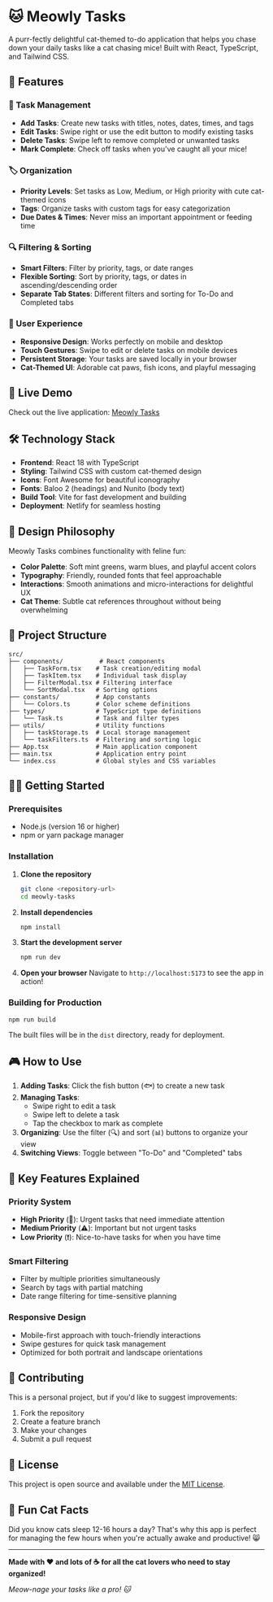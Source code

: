 # 🐱 Meowly Tasks

A purr-fectly delightful cat-themed to-do application that helps you chase down your daily tasks like a cat chasing mice! Built with React, TypeScript, and Tailwind CSS.

## 🎯 Features

### 📝 Task Management
- **Add Tasks**: Create new tasks with titles, notes, dates, times, and tags
- **Edit Tasks**: Swipe right or use the edit button to modify existing tasks
- **Delete Tasks**: Swipe left to remove completed or unwanted tasks
- **Mark Complete**: Check off tasks when you've caught all your mice!

### 🏷️ Organization
- **Priority Levels**: Set tasks as Low, Medium, or High priority with cute cat-themed icons
- **Tags**: Organize tasks with custom tags for easy categorization
- **Due Dates & Times**: Never miss an important appointment or feeding time

### 🔍 Filtering & Sorting
- **Smart Filters**: Filter by priority, tags, or date ranges
- **Flexible Sorting**: Sort by priority, tags, or dates in ascending/descending order
- **Separate Tab States**: Different filters and sorting for To-Do and Completed tabs

### 📱 User Experience
- **Responsive Design**: Works perfectly on mobile and desktop
- **Touch Gestures**: Swipe to edit or delete tasks on mobile devices
- **Persistent Storage**: Your tasks are saved locally in your browser
- **Cat-Themed UI**: Adorable cat paws, fish icons, and playful messaging

## 🚀 Live Demo

Check out the live application: [Meowly Tasks](https://meowlytasks.netlify.app)

## 🛠️ Technology Stack

- **Frontend**: React 18 with TypeScript
- **Styling**: Tailwind CSS with custom cat-themed design
- **Icons**: Font Awesome for beautiful iconography
- **Fonts**: Baloo 2 (headings) and Nunito (body text)
- **Build Tool**: Vite for fast development and building
- **Deployment**: Netlify for seamless hosting

## 🎨 Design Philosophy

Meowly Tasks combines functionality with feline fun:

- **Color Palette**: Soft mint greens, warm blues, and playful accent colors
- **Typography**: Friendly, rounded fonts that feel approachable
- **Interactions**: Smooth animations and micro-interactions for delightful UX
- **Cat Theme**: Subtle cat references throughout without being overwhelming

## 📁 Project Structure

```
src/
├── components/          # React components
│   ├── TaskForm.tsx    # Task creation/editing modal
│   ├── TaskItem.tsx    # Individual task display
│   ├── FilterModal.tsx # Filtering interface
│   └── SortModal.tsx   # Sorting options
├── constants/          # App constants
│   └── Colors.ts       # Color scheme definitions
├── types/              # TypeScript type definitions
│   └── Task.ts         # Task and filter types
├── utils/              # Utility functions
│   ├── taskStorage.ts  # Local storage management
│   └── taskFilters.ts  # Filtering and sorting logic
├── App.tsx             # Main application component
├── main.tsx            # Application entry point
└── index.css           # Global styles and CSS variables
```

## 🏃‍♀️ Getting Started

### Prerequisites
- Node.js (version 16 or higher)
- npm or yarn package manager

### Installation

1. **Clone the repository**
   ```bash
   git clone <repository-url>
   cd meowly-tasks
   ```

2. **Install dependencies**
   ```bash
   npm install
   ```

3. **Start the development server**
   ```bash
   npm run dev
   ```

4. **Open your browser**
   Navigate to `http://localhost:5173` to see the app in action!

### Building for Production

```bash
npm run build
```

The built files will be in the `dist` directory, ready for deployment.

## 🎮 How to Use

1. **Adding Tasks**: Click the fish button (🐟) to create a new task
2. **Managing Tasks**: 
   - Swipe right to edit a task
   - Swipe left to delete a task
   - Tap the checkbox to mark as complete
3. **Organizing**: Use the filter (🔍) and sort (📊) buttons to organize your view
4. **Switching Views**: Toggle between "To-Do" and "Completed" tabs

## 🎯 Key Features Explained

### Priority System
- **High Priority** (🚨): Urgent tasks that need immediate attention
- **Medium Priority** (⚠️): Important but not urgent tasks
- **Low Priority** (❗): Nice-to-have tasks for when you have time

### Smart Filtering
- Filter by multiple priorities simultaneously
- Search by tags with partial matching
- Date range filtering for time-sensitive planning

### Responsive Design
- Mobile-first approach with touch-friendly interactions
- Swipe gestures for quick task management
- Optimized for both portrait and landscape orientations

## 🤝 Contributing

This is a personal project, but if you'd like to suggest improvements:

1. Fork the repository
2. Create a feature branch
3. Make your changes
4. Submit a pull request

## 📄 License

This project is open source and available under the [MIT License](LICENSE).

## 🐾 Fun Cat Facts

Did you know cats sleep 12-16 hours a day? That's why this app is perfect for managing the few hours when you're actually awake and productive! 😸

---

**Made with ❤️ and lots of ☕ for all the cat lovers who need to stay organized!**

*Meow-nage your tasks like a pro! 🐱*